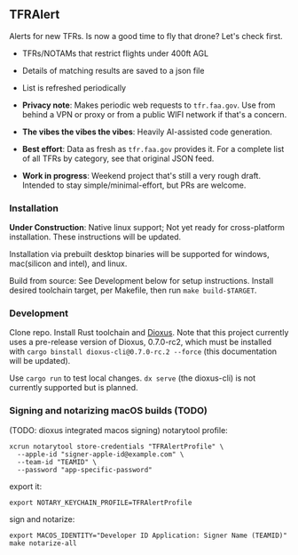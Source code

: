## TFRAlert
Alerts for new TFRs. Is now a good time to fly that drone? Let's check first.

- TFRs/NOTAMs that restrict flights under 400ft AGL
- Details of matching results are saved to a json file
- List is refreshed periodically

- **Privacy note**: Makes periodic web requests to `tfr.faa.gov`. Use from behind a VPN or proxy or from a public WIFI network if that's a concern.
- **The vibes the vibes the vibes**: Heavily AI-assisted code generation.
- **Best effort**: Data as fresh as `tfr.faa.gov` provides it. For a complete list of all TFRs by category, see that original JSON feed.
- **Work in progress**: Weekend project that's still a very rough draft. Intended to stay simple/minimal-effort, but PRs are welcome.

### Installation
**Under Construction**: Native linux support; Not yet ready for cross-platform installation. These instructions will be updated.

Installation via prebuilt desktop binaries will be supported for windows, mac(silicon and intel), and linux.

Build from source: See Development below for setup instructions. Install desired toolchain target, per Makefile, then run `make build-$TARGET`.

### Development
Clone repo. Install Rust toolchain and [Dioxus](https://dioxuslabs.com/). Note that this project currently uses a pre-release version of Dioxus, 0.7.0-rc2, which must be installed with `cargo binstall dioxus-cli@0.7.0-rc.2 --force` (this documentation will be updated).

Use `cargo run` to test local changes. `dx serve` (the dioxus-cli) is not currently supported but is planned.

### Signing and notarizing macOS builds (TODO)
(TODO: dioxus integrated macos signing)
notarytool profile:
```
xcrun notarytool store-credentials "TFRAlertProfile" \
  --apple-id "signer-apple-id@example.com" \
  --team-id "TEAMID" \
  --password "app-specific-password"
```

export it:
```
export NOTARY_KEYCHAIN_PROFILE=TFRAlertProfile
```

sign and notarize:

```
export MACOS_IDENTITY="Developer ID Application: Signer Name (TEAMID)"
make notarize-all
```
